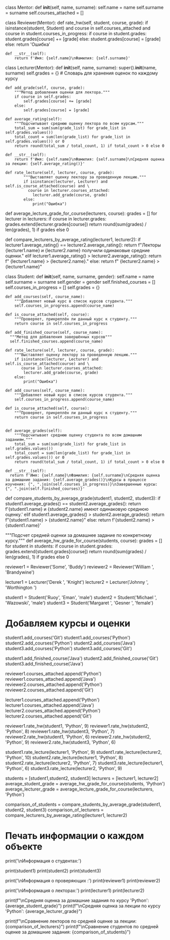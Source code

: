 class Mentor:
    def __init__(self, name, surname):
        self.name = name
        self.surname = surname
        self.courses_attached = []

class Reviewer(Mentor):
    def rate_hw(self, student, course, grade):
        if isinstance(student, Student) and course in self.courses_attached and course in student.courses_in_progress:
            if course in student.grades:
                student.grades[course] += [grade]
            else:
                student.grades[course] = [grade]
        else:
            return 'Ошибка'

    def __str__(self):
        return f'Имя: {self.name}\nФамилия: {self.surname}'

class Lecturer(Mentor):
    def __init__(self, name, surname):
        super().__init__(name, surname)
        self.grades = {}  # Словарь для хранения оценок по каждому курсу

    def add_grade(self, course, grade):
        """Метод добавления оценки для лектора."""
        if course in self.grades:
            self.grades[course] += [grade]
        else:
            self.grades[course] = [grade]

    def average_rating(self):
        """Подсчитывает среднюю оценку лектора по всем курсам."""
        total_sum = sum(sum(grade_list) for grade_list in self.grades.values())
        total_count = sum(len(grade_list) for grade_list in self.grades.values()) or 0
        return round(total_sum / total_count, 1) if total_count > 0 else 0

    def __str__(self):
        return f'Имя: {self.name}\nФамилия: {self.surname}\nСредняя оценка за лекции: {self.average_rating()}'

    def rate_lecture(self, lecturer, course, grade):
            """Выставляет оценку лектору за проведенную лекцию."""
            if isinstance(lecturer, Lecturer) and self.is_course_attached(course) and \
              course in lecturer.courses_attached:
                lecturer.add_grade(course, grade)
            else:
                print("Ошибка")

def average_lecture_grade_for_course(lecturers, course):
  grades = []
  for lecturer in lecturers:
    if course in lecturer.grades:
      grades.extend(lecturer.grades[course])
    return round(sum(grades) / len(grades), 1) if grades else 0

def compare_lecturers_by_average_rating(lecturer1, lecturer2):
  if lecturer1.average_rating() == lecturer2.average_rating():
    return f"Лекторы {lecturer1.name} и {lecturer2.name} получили одинаковые средние оценки."
  elif lecturer1.average_rating() > lecturer2.average_rating():
    return f" {lecturer1.name} > {lecturer2.name}."
  else:
    return f" {lecturer2.name} > {lecturer1.name}"


class Student:
    def __init__(self, name, surname, gender):
        self.name = name
        self.surname = surname
        self.gender = gender
        self.finished_courses = []
        self.courses_in_progress = []
        self.grades = {}

    def add_courses(self, course_name):
        """Добавляет новый курс в список курсов студента."""
        self.courses_in_progress.append(course_name)

    def is_course_attached(self, course):
        """Проверяет, прикреплён ли данный курс к студенту."""
        return course in self.courses_in_progress

    def add_finished_course(self, course_name):
      """Метод для добавления завершённых курсов"""
      self.finished_courses.append(course_name)

    def rate_lecture(self, lecturer, course, grade):
        """Выставляет оценку лектору за проведенную лекцию."""
        if isinstance(lecturer, Lecturer) and self.is_course_attached(course) and \
           course in lecturer.courses_attached:
            lecturer.add_grade(course, grade)
        else:
            print("Ошибка")

    def add_courses(self, course_name):
        """Добавляет новый курс в список курсов студента."""
        self.courses_in_progress.append(course_name)

    def is_course_attached(self, course):
        """Проверяет, прикреплён ли данный курс к студенту."""
        return course in self.courses_in_progress


    def average_grades(self):
        """Подсчитывает среднюю оценку студента по всем домашним заданиям."""
        total_sum = sum(sum(grade_list) for grade_list in self.grades.values())
        total_count = sum(len(grade_list) for grade_list in self.grades.values()) or 0
        return round(total_sum / total_count, 1) if total_count > 0 else 0

    def __str__(self):
      return f'Имя: {self.name}\nФамилия: {self.surname}\nСредняя оценка за домашние задания: {self.average_grades()}\nКурсы в процессе изучения: {", ".join(self.courses_in_progress)}\nЗавершенные курсы: {", ".join(self.finished_courses)}'


def compare_students_by_average_grade(student1, student2, student3):
  if student1.average_grades() == student2.average_grades():
    return f'{student1.name} и {student2.name} имеют одинаковую среднюю оценку.'
  elif student1.average_grades() > student2.average_grades():
    return f"{student1.name} > {student2.name}"
  else:
    return f'{student2.name} > {student1.name}'

  """Подсчет средней оценки за домашнее задание по конкретному курсу."""
def average_hw_grade_for_course(students, course):
  grades = []
  for student in students:
    if course in student.grades:
      grades.extend(student.grades[course])
    return round(sum(grades) / len(grades), 1) if grades else 0

reviewer1 = Reviewer('Some', 'Buddy')
reviewer2 = Reviewer('William ', 'Brandywine')

lecturer1 = Lecturer('Derek ', 'Knight')
lecturer2 = Lecturer('Johnny ', 'Worthington ')

student1 = Student('Ruoy', 'Eman', 'male')
student2 = Student('Michael ', 'Wazowski', 'male')
student3 = Student('Margaret ', 'Gesner ', 'female')
# Добавляем курсы и оценки
student1.add_courses('Git')
student1.add_courses('Python')
student2.add_courses('Python')
student2.add_courses('Java')
student3.add_courses('Python')
student3.add_courses('Git')

student1.add_finished_course('Java')
student2.add_finished_course('Git')
student3.add_finished_course('Java')

reviewer1.courses_attached.append('Python')
reviewer1.courses_attached.append('Java')
reviewer2.courses_attached.append('Python')
reviewer2.courses_attached.append('Git')

lecturer1.courses_attached.append('Python')
lecturer1.courses_attached.append('Java')
lecturer2.courses_attached.append('Python')
lecturer2.courses_attached.append('Git')


reviewer1.rate_hw(student1, 'Python', 9)
reviewer1.rate_hw(student2, 'Python', 8)
reviewer1.rate_hw(student3, 'Python', 7)
reviewer2.rate_hw(student1, 'Python', 6)
reviewer2.rate_hw(student2, 'Python', 9)
reviewer2.rate_hw(student3, 'Python', 6)

student1.rate_lecture(lecturer1, 'Python', 9)
student1.rate_lecture(lecturer2, 'Python', 10)
student2.rate_lecture(lecturer1, 'Python', 8)
student2.rate_lecture(lecturer2, 'Python', 7)
student3.rate_lecture(lecturer1, 'Python', 6)
student3.rate_lecture(lecturer2, 'Python', 9)

students = [student1,student2, student3]
lecturers = [lecturer1, lecturer2]
average_student_grade = average_hw_grade_for_course(students, 'Python')
average_lecturer_grade = average_lecture_grade_for_course(lecturers, 'Python')

comparison_of_students = compare_students_by_average_grade(student1, student2, student3)
comparison_of_lecturers = compare_lecturers_by_average_rating(lecturer1, lecturer2)

# Печать информации о каждом объекте
print('\nИнформация о студентах:')

print(student1)
print(student2)
print(student3)

print('\nИнформация о проверяющих :')
print(reviewer1)
print(reviewer2)

print('\nИнформация о лекторах:')
print(lecturer1)
print(lecturer2)


print(f"\nСредняя оценка за домашние задания по курсу 'Python': {average_student_grade}")
print(f"\nСредняя оценка за лекции по курсу 'Python': {average_lecturer_grade}")

print(f"\nСравнение лекторов по средней оценке за лекции: {comparison_of_lecturers}")
print(f"\nСравнение студентов по средней оценке за домашние задания: {comparison_of_students}")